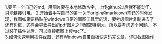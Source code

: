 1.要写一个自己的md，用图片要在本地修改名字，上传github过后就不能动了，只能链接引用。
2.开始着手写自己的第一关于origin的markdown笔记的时候发现，截图如果要粘贴在windows自带的画图工具里的话，要考虑图片复制进去了还有边框，这样会导致导出的pdf图片之间留空特别大，所以要考虑这个问题。
不过装了插件过后，可以直接截图上传vsc了。  
3.如何快速利用插件截图，还有Windows自带画板快速码完文章，详见[截图操作](https://blog.rxliuli.com/p/43851eb5/)
